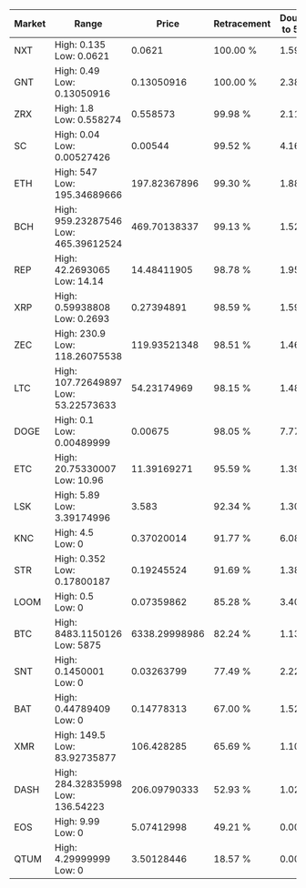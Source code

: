 | Market | Range | Price| Retracement | Doubles to 50% |
| --- | --- | --- | --- | --- |
| NXT | High: 0.135<br />Low: 0.0621 | 0.0621 | 100.00 % | 1.59 |
| GNT | High: 0.49<br />Low: 0.13050916 | 0.13050916 | 100.00 % | 2.38 |
| ZRX | High: 1.8<br />Low: 0.558274 | 0.558573 | 99.98 % | 2.11 |
| SC | High: 0.04<br />Low: 0.00527426 | 0.00544 | 99.52 % | 4.16 |
| ETH | High: 547<br />Low: 195.34689666 | 197.82367896 | 99.30 % | 1.88 |
| BCH | High: 959.23287546<br />Low: 465.39612524 | 469.70138337 | 99.13 % | 1.52 |
| REP | High: 42.2693065<br />Low: 14.14 | 14.48411905 | 98.78 % | 1.95 |
| XRP | High: 0.59938808<br />Low: 0.2693 | 0.27394891 | 98.59 % | 1.59 |
| ZEC | High: 230.9<br />Low: 118.26075538 | 119.93521348 | 98.51 % | 1.46 |
| LTC | High: 107.72649897<br />Low: 53.22573633 | 54.23174969 | 98.15 % | 1.48 |
| DOGE | High: 0.1<br />Low: 0.00489999 | 0.00675 | 98.05 % | 7.77 |
| ETC | High: 20.75330007<br />Low: 10.96 | 11.39169271 | 95.59 % | 1.39 |
| LSK | High: 5.89<br />Low: 3.39174996 | 3.583 | 92.34 % | 1.30 |
| KNC | High: 4.5<br />Low: 0 | 0.37020014 | 91.77 % | 6.08 |
| STR | High: 0.352<br />Low: 0.17800187 | 0.19245524 | 91.69 % | 1.38 |
| LOOM | High: 0.5<br />Low: 0 | 0.07359862 | 85.28 % | 3.40 |
| BTC | High: 8483.1150126<br />Low: 5875 | 6338.29998986 | 82.24 % | 1.13 |
| SNT | High: 0.1450001<br />Low: 0 | 0.03263799 | 77.49 % | 2.22 |
| BAT | High: 0.44789409<br />Low: 0 | 0.14778313 | 67.00 % | 1.52 |
| XMR | High: 149.5<br />Low: 83.92735877 | 106.428285 | 65.69 % | 1.10 |
| DASH | High: 284.32835998<br />Low: 136.54223 | 206.09790333 | 52.93 % | 1.02 |
| EOS | High: 9.99<br />Low: 0 | 5.07412998 | 49.21 % | 0.00 |
| QTUM | High: 4.29999999<br />Low: 0 | 3.50128446 | 18.57 % | 0.00 |

